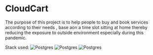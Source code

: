 # CloudCart
The purpose of this project is to help people to buy and book services according to their needs , base aon a time slot sitting at home thereby reducing the exposure to outside environment especially during this pandemic.



Stack used:
![Postgres](http://chrisstump.online/wp-content/uploads/2016/04/postgres.png)
![Postgres](https://assets.toptal.io/uploads/blog/category/logo/25/express_js.png)
![Postgres](https://th.bing.com/th/id/OIP.2xAxsEndE-dkv-oxJIlCaAAAAA?pid=Api&rs)
